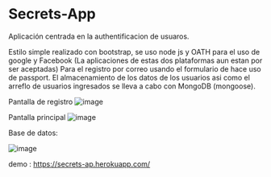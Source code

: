 # Secrets-App

Aplicación centrada en la authentificacion de usuaros. 

Estilo simple realizado con bootstrap, se uso node js y OATH para el uso de google y Facebook (La aplicaciones de estas dos plataformas aun estan por ser aceptadas)
Para el registro por correo usando el formulario de hace uso de passport. El almacenamiento de los datos de los usuarios asi como el arreflo de usuarios ingresados se lleva a cabo 
con MongoDB (mongoose). 

Pantalla de registro
![image](https://user-images.githubusercontent.com/90287359/144676811-117282e9-6286-4a38-8f2c-f780a073fb60.png)

Pantalla principal 
![image](https://user-images.githubusercontent.com/90287359/144676747-c9e59b6b-2b02-4c57-99f9-67081bdbb8ac.png)

Base de datos: 

![image](https://user-images.githubusercontent.com/90287359/144676956-e1848561-cfb5-4d4b-a250-be2fd0b7a2bf.png)


demo : https://secrets-ap.herokuapp.com/


